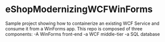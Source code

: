 # eShopModernizingWCFWinForms

Sample project showing how to containerize an existing WCF Service and consume it from a WinForms app. This repo is composed of three components:
-A WinForms front-end
-a WCF middle-tier
-a SQL database
